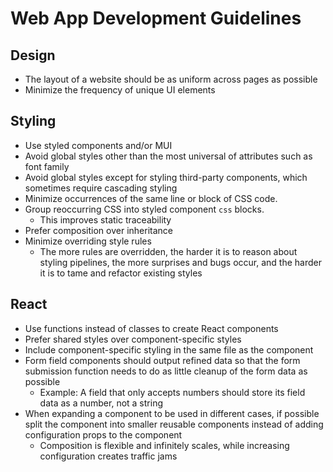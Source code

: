 # Web App Development Guidelines

## Design

* The layout of a website should be as uniform across pages as possible
* Minimize the frequency of unique UI elements

## Styling

* Use styled components and/or MUI
* Avoid global styles other than the most universal of attributes such as font family
* Avoid global styles except for styling third-party components, which sometimes require cascading styling
* Minimize occurrences of the same line or block of CSS code.
* Group reoccurring CSS into styled component `css` blocks.
  * This improves static traceability
* Prefer composition over inheritance
* Minimize overriding style rules
  * The more rules are overridden, the harder it is to reason about styling pipelines, the more surprises and bugs occur, and the harder it is to tame and refactor existing styles

## React

* Use functions instead of classes to create React components
* Prefer shared styles over component-specific styles
* Include component-specific styling in the same file as the component
* Form field components should output refined data so that the form submission function needs to do as little cleanup of the form data as possible
  * Example: A field that only accepts numbers should store its field data as a number, not a string
* When expanding a component to be used in different cases, if possible split the component into smaller reusable components instead of adding configuration props to the component
  * Composition is flexible and infinitely scales, while increasing configuration creates traffic jams

